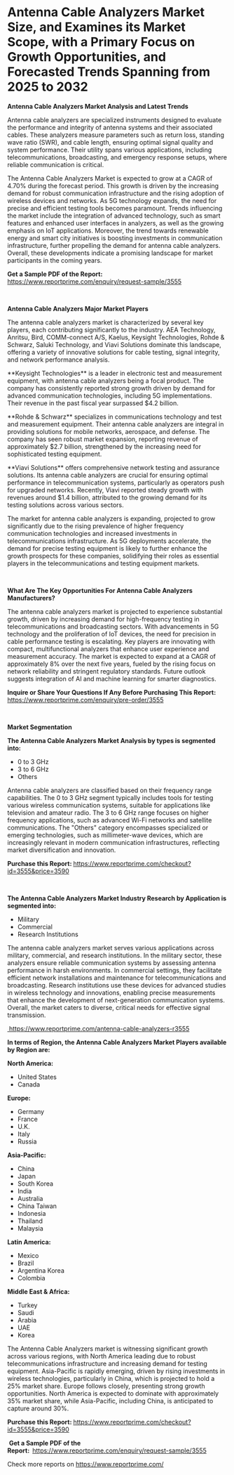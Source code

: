 <p><h1>Antenna Cable Analyzers Market Size, and Examines its Market Scope, with a Primary Focus on Growth Opportunities, and Forecasted Trends Spanning from 2025 to 2032</h1></p><p><strong>Antenna Cable Analyzers Market Analysis and Latest Trends</strong></p>
<p><p>Antenna cable analyzers are specialized instruments designed to evaluate the performance and integrity of antenna systems and their associated cables. These analyzers measure parameters such as return loss, standing wave ratio (SWR), and cable length, ensuring optimal signal quality and system performance. Their utility spans various applications, including telecommunications, broadcasting, and emergency response setups, where reliable communication is critical.</p><p>The Antenna Cable Analyzers Market is expected to grow at a CAGR of 4.70% during the forecast period. This growth is driven by the increasing demand for robust communication infrastructure and the rising adoption of wireless devices and networks. As 5G technology expands, the need for precise and efficient testing tools becomes paramount. Trends influencing the market include the integration of advanced technology, such as smart features and enhanced user interfaces in analyzers, as well as the growing emphasis on IoT applications. Moreover, the trend towards renewable energy and smart city initiatives is boosting investments in communication infrastructure, further propelling the demand for antenna cable analyzers. Overall, these developments indicate a promising landscape for market participants in the coming years.</p></p>
<p><strong>Get a Sample PDF of the Report:&nbsp;</strong> <a href="https://www.reportprime.com/enquiry/request-sample/3555?utm_campaign=3264&utm_medium=2&utm_source=Github&utm_content=ia&utm_term=18032025&utm_id=antenna-cable-analyzers">https://www.reportprime.com/enquiry/request-sample/3555</a></p>
<p>&nbsp;</p>
<p><strong>Antenna Cable Analyzers Major Market Players</strong></p>
<p><p>The antenna cable analyzers market is characterized by several key players, each contributing significantly to the industry. AEA Technology, Anritsu, Bird, COMM-connect A/S, Kaelus, Keysight Technologies, Rohde & Schwarz, Saluki Technology, and Viavi Solutions dominate this landscape, offering a variety of innovative solutions for cable testing, signal integrity, and network performance analysis.</p><p>**Keysight Technologies** is a leader in electronic test and measurement equipment, with antenna cable analyzers being a focal product. The company has consistently reported strong growth driven by demand for advanced communication technologies, including 5G implementations. Their revenue in the past fiscal year surpassed $4.2 billion.</p><p>**Rohde & Schwarz** specializes in communications technology and test and measurement equipment. Their antenna cable analyzers are integral in providing solutions for mobile networks, aerospace, and defense. The company has seen robust market expansion, reporting revenue of approximately $2.7 billion, strengthened by the increasing need for sophisticated testing equipment.</p><p>**Viavi Solutions** offers comprehensive network testing and assurance solutions. Its antenna cable analyzers are crucial for ensuring optimal performance in telecommunication systems, particularly as operators push for upgraded networks. Recently, Viavi reported steady growth with revenues around $1.4 billion, attributed to the growing demand for its testing solutions across various sectors.</p><p>The market for antenna cable analyzers is expanding, projected to grow significantly due to the rising prevalence of higher frequency communication technologies and increased investments in telecommunications infrastructure. As 5G deployments accelerate, the demand for precise testing equipment is likely to further enhance the growth prospects for these companies, solidifying their roles as essential players in the telecommunications and testing equipment markets.</p></p>
<p>&nbsp;</p>
<p><strong>What Are The Key Opportunities For Antenna Cable Analyzers Manufacturers?</strong></p>
<p><p>The antenna cable analyzers market is projected to experience substantial growth, driven by increasing demand for high-frequency testing in telecommunications and broadcasting sectors. With advancements in 5G technology and the proliferation of IoT devices, the need for precision in cable performance testing is escalating. Key players are innovating with compact, multifunctional analyzers that enhance user experience and measurement accuracy. The market is expected to expand at a CAGR of approximately 8% over the next five years, fueled by the rising focus on network reliability and stringent regulatory standards. Future outlook suggests integration of AI and machine learning for smarter diagnostics.</p></p>
<p><strong>Inquire or Share Your Questions If Any Before Purchasing This Report:</strong> <a href="https://www.reportprime.com/enquiry/pre-order/3555?utm_campaign=3264&utm_medium=2&utm_source=Github&utm_content=ia&utm_term=18032025&utm_id=antenna-cable-analyzers">https://www.reportprime.com/enquiry/pre-order/3555</a></p>
<p>&nbsp;</p>
<p><strong>Market Segmentation</strong></p>
<p><strong>The Antenna Cable Analyzers Market Analysis by types is segmented into:</strong></p>
<p><ul><li>0 to 3 GHz</li><li>3 to 6 GHz</li><li>Others</li></ul></p>
<p><p>Antenna cable analyzers are classified based on their frequency range capabilities. The 0 to 3 GHz segment typically includes tools for testing various wireless communication systems, suitable for applications like television and amateur radio. The 3 to 6 GHz range focuses on higher frequency applications, such as advanced Wi-Fi networks and satellite communications. The "Others" category encompasses specialized or emerging technologies, such as millimeter-wave devices, which are increasingly relevant in modern communication infrastructures, reflecting market diversification and innovation.</p></p>
<p><strong>Purchase this Report:&nbsp;</strong><a href="https://www.reportprime.com/checkout?id=3555&price=3590&utm_campaign=3264&utm_medium=2&utm_source=Github&utm_content=ia&utm_term=18032025&utm_id=antenna-cable-analyzers">https://www.reportprime.com/checkout?id=3555&price=3590</a></p>
<p>&nbsp;</p>
<p><strong>The Antenna Cable Analyzers Market Industry Research by Application is segmented into:</strong></p>
<p><ul><li>Military</li><li>Commercial</li><li>Research Institutions</li></ul></p>
<p><p>The antenna cable analyzers market serves various applications across military, commercial, and research institutions. In the military sector, these analyzers ensure reliable communication systems by assessing antenna performance in harsh environments. In commercial settings, they facilitate efficient network installations and maintenance for telecommunications and broadcasting. Research institutions use these devices for advanced studies in wireless technology and innovations, enabling precise measurements that enhance the development of next-generation communication systems. Overall, the market caters to diverse, critical needs for effective signal transmission.</p></p>
<p><a href="https://www.reportprime.com/antenna-cable-analyzers-r3555?utm_campaign=3264&utm_medium=2&utm_source=Github&utm_content=ia&utm_term=18032025&utm_id=antenna-cable-analyzers">&nbsp;https://www.reportprime.com/antenna-cable-analyzers-r3555</a></p>
<p><strong>In terms of Region, the Antenna Cable Analyzers Market Players available by Region are:</strong></p>
<p>
    <p> <strong> North America: </strong>
        <ul>
            <li>United States</li>
            <li>Canada</li>
        </ul>
        </p> 
    <p> <strong> Europe: </strong>
        <ul>
            <li>Germany</li>
            <li>France</li>
            <li>U.K.</li>
            <li>Italy</li>
            <li>Russia</li>
        </ul>
        </p> 
    <p> <strong> Asia-Pacific: </strong>
        <ul>
            <li>China</li>
            <li>Japan</li>
            <li>South Korea</li>
            <li>India</li>
            <li>Australia</li>
            <li>China Taiwan</li>
            <li>Indonesia</li>
            <li>Thailand</li>
            <li>Malaysia</li>
        </ul>
        </p> 
    <p> <strong> Latin America: </strong>
        <ul>
            <li>Mexico</li>
            <li>Brazil</li>
            <li>Argentina Korea</li>
            <li>Colombia</li>
        </ul>
        </p> 
    <p> <strong> Middle East & Africa: </strong>
        <ul>
            <li>Turkey</li>
            <li>Saudi</li>
            <li>Arabia</li>
            <li>UAE</li>
            <li>Korea</li>
        </ul>
    </p>
    </p>
<p><p>The Antenna Cable Analyzers market is witnessing significant growth across various regions, with North America leading due to robust telecommunications infrastructure and increasing demand for testing equipment. Asia-Pacific is rapidly emerging, driven by rising investments in wireless technologies, particularly in China, which is projected to hold a 25% market share. Europe follows closely, presenting strong growth opportunities. North America is expected to dominate with approximately 35% market share, while Asia-Pacific, including China, is anticipated to capture around 30%.</p></p>
<p><strong>Purchase this Report: </strong><a href="https://www.reportprime.com/checkout?id=3555&price=3590&utm_campaign=3264&utm_medium=2&utm_source=Github&utm_content=ia&utm_term=18032025&utm_id=antenna-cable-analyzers">https://www.reportprime.com/checkout?id=3555&price=3590</a></p>
<p>&nbsp;<strong>Get a Sample PDF of the Report:&nbsp;&nbsp;</strong><a href="https://www.reportprime.com/enquiry/request-sample/3555?utm_campaign=3264&utm_medium=2&utm_source=Github&utm_content=ia&utm_term=18032025&utm_id=antenna-cable-analyzers">https://www.reportprime.com/enquiry/request-sample/3555</a></p>
<p><strong></strong></p>
<p>Check more reports on <a href="https://www.reportprime.com/?utm_campaign=3264&utm_medium=2&utm_source=Github&utm_content=ia&utm_term=18032025&utm_id=antenna-cable-analyzers">https://www.reportprime.com/</a></p>